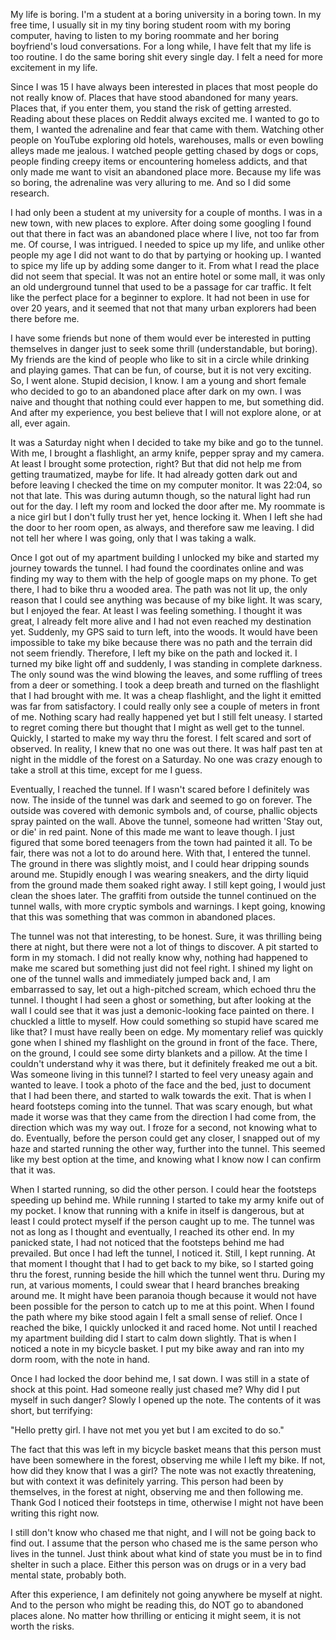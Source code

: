 My life is boring. I'm a student at a boring university in a boring town. In my free time, I usually sit in my tiny boring student room with my boring computer, having to listen to my boring roommate and her boring boyfriend's loud conversations. For a long while, I have felt that my life is too routine. I do the same boring shit every single day. I felt a need for more excitement in my life.

Since I was 15 I have always been interested in places that most people do not really know of. Places that have stood abandoned for many years. Places that, if you enter them, you stand the risk of getting arrested. Reading about these places on Reddit always excited me. I wanted to go to them, I wanted the adrenaline and fear that came with them. Watching other people on YouTube exploring old hotels, warehouses, malls or even bowling alleys made me jealous. I watched people getting chased by dogs or cops, people finding creepy items or encountering homeless addicts, and that only made me want to visit an abandoned place more. Because my life was so boring, the adrenaline was very alluring to me. And so I did some research. 

I had only been a student at my university for a couple of months. I was in a new town, with new places to explore. After doing some googling I found out that there in fact was an abandoned place where I live, not too far from me. Of course, I was intrigued. I needed to spice up my life, and unlike other people my age I did not want to do that by partying or hooking up. I wanted to spice my life up by adding some danger to it. From what I read the place did not seem that special. It was not an entire hotel or some mall, it was only an old underground tunnel that used to be a passage for car traffic. It felt like the perfect place for a beginner to explore. It had not been in use for over 20 years, and it seemed that not that many urban explorers had been there before me. 

I have some friends but none of them would ever be interested in putting themselves in danger just to seek some thrill (understandable, but boring). My friends are the kind of people who like to sit in a circle while drinking and playing games. That can be fun, of course, but it is not very exciting. So, I went alone. Stupid decision, I know. I am a young and short female who decided to go to an abandoned place after dark on my own. I was naive and thought that nothing could ever happen to me, but something did. And after my experience, you best believe that I will not explore alone, or at all, ever again.

It was a Saturday night when I decided to take my bike and go to the tunnel. With me, I brought a flashlight, an army knife, pepper spray and my camera. At least I brought some protection, right? But that did not help me from getting traumatized, maybe for life. It had already gotten dark out and before leaving I checked the time on my computer monitor. It was 22:04, so not that late. This was during autumn though, so the natural light had run out for the day. I left my room and locked the door after me. My roommate is a nice girl but I don't fully trust her yet, hence locking it. When I left she had the door to her room open, as always, and therefore saw me leaving. I did not tell her where I was going, only that I was taking a walk. 

Once I got out of my apartment building I unlocked my bike and started my journey towards the tunnel. I had found the coordinates online and was finding my way to them with the help of google maps on my phone. To get there, I had to bike thru a wooded area. The path was not lit up, the only reason that I could see anything was because of my bike light. It was scary, but I enjoyed the fear. At least I was feeling something. I thought it was great, I already felt more alive and I had not even reached my destination yet. Suddenly, my GPS said to turn left, into the woods. It would have been impossible to take my bike because there was no path and the terrain did not seem friendly. Therefore, I left my bike on the path and locked it. I turned my bike light off and suddenly, I was standing in complete darkness. The only sound was the wind blowing the leaves, and some ruffling of trees from a deer or something. I took a deep breath and turned on the flashlight that I had brought with me. It was a cheap flashlight, and the light it emitted was far from satisfactory. I could really only see a couple of meters in front of me. Nothing scary had really happened yet but I still felt uneasy. I started to regret coming there but thought that I might as well get to the tunnel. Quickly, I started to make my way thru the forest. I felt scared and sort of observed. In reality, I knew that no one was out there. It was half past ten at night in the middle of the forest on a Saturday. No one was crazy enough to take a stroll at this time, except for me I guess.

Eventually, I reached the tunnel. If I wasn't scared before I definitely was now. The inside of the tunnel was dark and seemed to go on forever. The outside was covered with demonic symbols and, of course, phallic objects spray painted on the wall. Above the tunnel, someone had written 'Stay out, or die' in red paint. None of this made me want to leave though. I just figured that some bored teenagers from the town had painted it all. To be fair, there was not a lot to do around here. With that, I entered the tunnel. The ground in there was slightly moist, and I could hear dripping sounds around me. Stupidly enough I was wearing sneakers, and the dirty liquid from the ground made them soaked right away. I still kept going, I would just clean the shoes later. The graffiti from outside the tunnel continued on the tunnel walls, with more cryptic symbols and warnings. I kept going, knowing that this was something that was common in abandoned places. 

The tunnel was not that interesting, to be honest. Sure, it was thrilling being there at night, but there were not a lot of things to discover. A pit started to form in my stomach. I did not really know why, nothing had happened to make me scared but something just did not feel right. I shined my light on one of the tunnel walls and immediately jumped back and, I am embarrassed to say, let out a high-pitched scream, which echoed thru the tunnel. I thought I had seen a ghost or something, but after looking at the wall I could see that it was just a demonic-looking face painted on there. I chuckled a little to myself. How could something so stupid have scared me like that? I must have really been on edge. My momentary relief was quickly gone when I shined my flashlight on the ground in front of the face. There, on the ground, I could see some dirty blankets and a pillow. At the time I couldn't understand why it was there, but it definitely freaked me out a bit. Was someone living in this tunnel? I started to feel very uneasy again and wanted to leave. I took a photo of the face and the bed, just to document that I had been there, and started to walk towards the exit. That is when I heard footsteps coming into the tunnel. That was scary enough, but what made it worse was that they came from the direction I had come from, the direction which was my way out. I froze for a second, not knowing what to do. Eventually, before the person could get any closer, I snapped out of my haze and started running the other way, further into the tunnel. This seemed like my best option at the time, and knowing what I know now I can confirm that it was.

When I started running, so did the other person. I could hear the footsteps speeding up behind me. While running I started to take my army knife out of my pocket. I know that running with a knife in itself is dangerous, but at least I could protect myself if the person caught up to me. The tunnel was not as long as I thought and eventually, I reached its other end. In my panicked state, I had not noticed that the footsteps behind me had prevailed. But once I had left the tunnel, I noticed it. Still, I kept running. At that moment I thought that I had to get back to my bike, so I started going thru the forest, running beside the hill which the tunnel went thru. During my run, at various moments, I could swear that I heard branches breaking around me. It might have been paranoia though because it would not have been possible for the person to catch up to me at this point. When I found the path where my bike stood again I felt a small sense of relief. Once I reached the bike, I quickly unlocked it and raced home. Not until I reached my apartment building did I start to calm down slightly. That is when I noticed a note in my bicycle basket. I put my bike away and ran into my dorm room, with the note in hand. 

Once I had locked the door behind me, I sat down. I was still in a state of shock at this point. Had someone really just chased me? Why did I put myself in such danger? Slowly I opened up the note. The contents of it was short, but terrifying:

"Hello pretty girl. I have not met you yet but I am excited to do so."

The fact that this was left in my bicycle basket means that this person must have been somewhere in the forest, observing me while I left my bike. If not, how did they know that I was a girl? The note was not exactly threatening, but with context it was definitely yarring. This person had been by themselves, in the forest at night, observing me and then following me. Thank God I noticed their footsteps in time, otherwise I might not have been writing this right now.

I still don't know who chased me that night, and I will not be going back to find out. I assume that the person who chased me is the same person who lives in the tunnel. Just think about what kind of state you must be in to find shelter in such a place. Either this person was on drugs or in a very bad mental state, probably both.

After this experience, I am definitely not going anywhere be myself at night. And to the person who might be reading this, do NOT go to abandoned places alone. No matter how thrilling or enticing it might seem, it is not worth the risks.